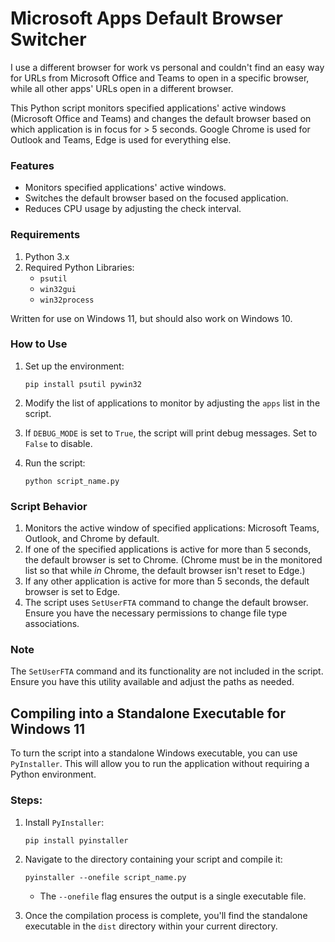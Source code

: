 # Microsoft Apps Default Browser Switcher
I use a different browser for work vs personal and couldn't find an easy way for URLs from Microsoft Office and Teams to open in a specific browser, while all other apps' URLs open in a different browser. 

This Python script monitors specified applications' active windows (Microsoft Office and Teams) and changes the default browser based on which application is in focus for > 5 seconds. Google Chrome is used for Outlook and Teams, Edge is used for everything else.

### Features

- Monitors specified applications' active windows.
- Switches the default browser based on the focused application.
- Reduces CPU usage by adjusting the check interval.

### Requirements

1. Python 3.x
2. Required Python Libraries:
   - `psutil`
   - `win32gui`
   - `win32process`
  
Written for use on Windows 11, but should also work on Windows 10.
  
### How to Use

1. Set up the environment:
    ```
    pip install psutil pywin32
    ```

2. Modify the list of applications to monitor by adjusting the `apps` list in the script.
3. If `DEBUG_MODE` is set to `True`, the script will print debug messages. Set to `False` to disable.
4. Run the script:
    ```
    python script_name.py
    ```

### Script Behavior

1. Monitors the active window of specified applications: Microsoft Teams, Outlook, and Chrome by default.
2. If one of the specified applications is active for more than 5 seconds, the default browser is set to Chrome. (Chrome must be in the monitored list so that while _in_ Chrome, the default browser isn't reset to Edge.) 
3. If any other application is active for more than 5 seconds, the default browser is set to Edge.
4. The script uses `SetUserFTA` command to change the default browser. Ensure you have the necessary permissions to change file type associations.

### Note

The `SetUserFTA` command and its functionality are not included in the script. Ensure you have this utility available and adjust the paths as needed.

## Compiling into a Standalone Executable for Windows 11

To turn the script into a standalone Windows executable, you can use `PyInstaller`. This will allow you to run the application without requiring a Python environment.

### Steps:

1. Install `PyInstaller`:
    ```
    pip install pyinstaller
    ```

2. Navigate to the directory containing your script and compile it:
    ```
    pyinstaller --onefile script_name.py
    ```

   - The `--onefile` flag ensures the output is a single executable file.
   
3. Once the compilation process is complete, you'll find the standalone executable in the `dist` directory within your current directory.

